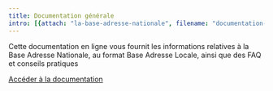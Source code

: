 ```yaml
---
title: Documentation générale 
intro: [{attach: "la-base-adresse-nationale", filename: "documentation--intro"}]
---
```


Cette documentation en ligne vous fournit les informations relatives à la Base Adresse Nationale, au format Base Adresse Locale, ainsi que des FAQ et conseils pratiques 

[Accéder à la documentation](https://doc.adresse.data.gouv.fr/)
